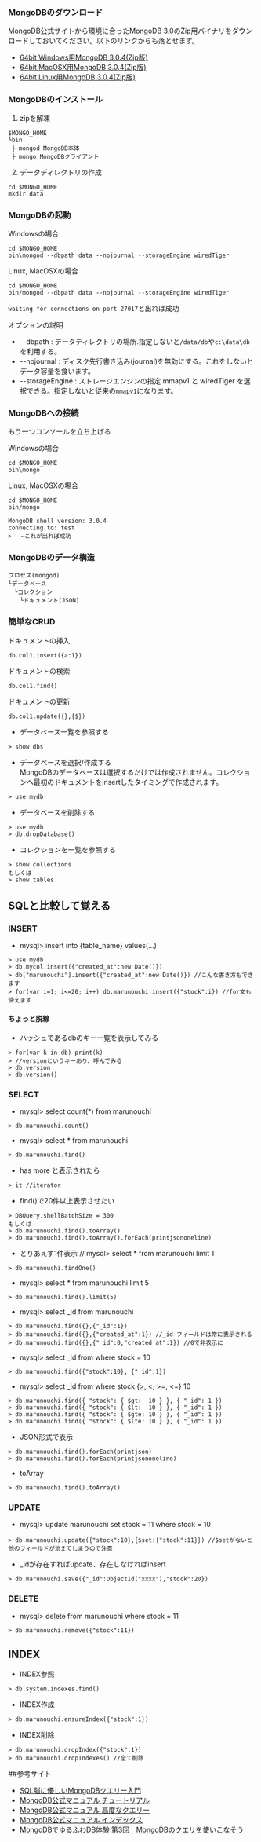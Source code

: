 ### MongoDBのダウンロード

MongoDB公式サイトから環境に合ったMongoDB 3.0のZip用バイナリをダウンロードしておいてください。以下のリンクからも落とせます。

* [64bit Windows用MongoDB 3.0.4(Zip版)](https://fastdl.mongodb.org/win32/mongodb-win32-x86_64-3.0.4.zip)
* [64bit MacOSX用MongoDB 3.0.4(Zip版)](https://fastdl.mongodb.org/osx/mongodb-osx-x86_64-3.0.4.tgz)
* [64bit Linux用MongoDB 3.0.4(Zip版)](https://fastdl.mongodb.org/linux/mongodb-linux-x86_64-3.0.4.tgz)

### MongoDBのインストール

1. zipを解凍
```
$MONGO_HOME
└bin
 ├ mongod MongoDB本体
 ├ mongo MongoDBクライアント
```

2. データディレクトリの作成

```
cd $MONGO_HOME
mkdir data
```

### MongoDBの起動

Windowsの場合

```
cd $MONGO_HOME
bin\mongod --dbpath data --nojournal --storageEngine wiredTiger
```

Linux, MacOSXの場合

```
cd $MONGO_HOME
bin/mongod --dbpath data --nojournal --storageEngine wiredTiger
```

` waiting for connections on port 27017 `と出れば成功


オプションの説明
* --dbpath : データディレクトリの場所.指定しないと`/data/db`や`c:\data\db`を利用する。
* --nojournal : ディスク先行書き込み(journal)を無効にする。これをしないとデータ容量を食います。
* --storageEngine : ストレージエンジンの指定 mmapv1 と wiredTiger を選択できる。指定しないと従来の`mmapv1`になります。

### MongoDBへの接続

もう一つコンソールを立ち上げる

Windowsの場合

```
cd $MONGO_HOME
bin\mongo
```

Linux, MacOSXの場合

```
cd $MONGO_HOME
bin/mongo
```


```
MongoDB shell version: 3.0.4
connecting to: test
> 　←これが出れば成功
```

### MongoDBのデータ構造

```
プロセス(mongod)
└データベース
　└コレクション
　　└ドキュメント(JSON)
```

### 簡単なCRUD

ドキュメントの挿入

```
db.col1.insert({a:1})
```

ドキュメントの検索

```
db.col1.find()
```

ドキュメントの更新

```
db.col1.update({},{$})
```

* データベース一覧を参照する
```
> show dbs
```

* データベースを選択/作成する  
MongoDBのデータベースは選択するだけでは作成されません。コレクションへ最初のドキュメントをinsertしたタイミングで作成されます。
```
> use mydb
```

* データベースを削除する 
```
> use mydb    
> db.dropDatabase()
```

* コレクションを一覧を参照する
```
> show collections
もしくは
> show tables
```

## SQLと比較して覚える
### INSERT
* mysql> insert into {table_name} values(...)
```
> use mydb
> db.mycol.insert({"created_at":new Date()})
> db["marunouchi"].insert({"created_at":new Date()}) //こんな書き方もできます 
> for(var i=1; i<=20; i++) db.marunouchi.insert({"stock":i}) //for文も使えます
```


#### ちょっと脱線 
* ハッシュであるdbのキー一覧を表示してみる
```
> for(var k in db) print(k)
> //versionというキーあり、呼んでみる
> db.version
> db.version()
```


### SELECT
* mysql> select count(*) from marunouchi
```
> db.marunouchi.count()
```

* mysql> select * from marunouchi
```
> db.marunouchi.find()
```

* has more と表示されたら
```
> it //iterator
```

* find()で20件以上表示させたい
```
> DBQuery.shellBatchSize = 300  
もしくは  
> db.marunouchi.find().toArray()  
> db.marunouchi.find().toArray().forEach(printjsononeline)  
```


* とりあえず1件表示 // mysql> select * from marunouchi limit 1
```
> db.marunouchi.findOne()
```

* mysql> select * from marunouchi limit 5
```
> db.marunouchi.find().limit(5)
```

* mysql> select _id from marunouchi
```
> db.marunouchi.find({},{"_id":1})  
> db.marunouchi.find({},{"created_at":1}) //_id フィールドは常に表示される  
> db.marunouchi.find({},{"_id":0,"created_at":1}) //0で非表示に  
```

* mysql> select _id from where stock = 10
```
> db.marunouchi.find({"stock":10}, {"_id":1})
```

* mysql> select _id from where stock {>, <, >=, <=} 10
```
> db.marunouchi.find({ "stock": { $gt:  10 } }, { "_id": 1 })
> db.marunouchi.find({ "stock": { $lt:  10 } }, { "_id": 1 })
> db.marunouchi.find({ "stock": { $gte: 10 } }, { "_id": 1 })
> db.marunouchi.find({ "stock": { $lte: 10 } }, { "_id": 1 })
```

* JSON形式で表示
```
> db.marunouchi.find().forEach(printjson)
> db.marunouchi.find().forEach(printjsononeline)
```


* toArray
```
> db.marunouchi.find().toArray()
```

### UPDATE
* mysql> update marunouchi set stock = 11 where stock = 10
```
> db.marunouchi.update({"stock":10},{$set:{"stock":11}}) //$setがないと他のフィールドが消えてしまうので注意
```

* _idが存在すればupdate、存在しなければinsert
```
> db.marunouchi.save({"_id":ObjectId("xxxx"),"stock":20})
```

### DELETE
* mysql> delete from marunouchi where stock = 11

```
> db.marunouchi.remove({"stock":11})
```

## INDEX
* INDEX参照
```
> db.system.indexes.find()
```

* INDEX作成
```
> db.marunouchi.ensureIndex({"stock":1})
```

* INDEX削除
```
> db.marunouchi.dropIndex({"stock":1})  
> db.marunouchi.dropIndexes() //全て削除  
```

##参考サイト

* [SQL脳に優しいMongoDBクエリー入門](http://d.hatena.ne.jp/taka512/20110220/1298195574)  
* [MongoDB公式マニュアル チュートリアル](http://www.mongodb.org/pages/viewpage.action?pageId=5079135)  
* [MongoDB公式マニュアル 高度なクエリー](http://www.mongodb.org/pages/viewpage.action?pageId=6029357)  
* [MongoDB公式マニュアル インデックス](http://www.mongodb.org/pages/viewpage.action?pageId=5800049)
* [MongoDBでゆるふわDB体験](http://gihyo.jp/dev/serial/01/mongodb) [第3回　MongoDBのクエリを使いこなそう](http://gihyo.jp/dev/serial/01/mongodb/0003)
